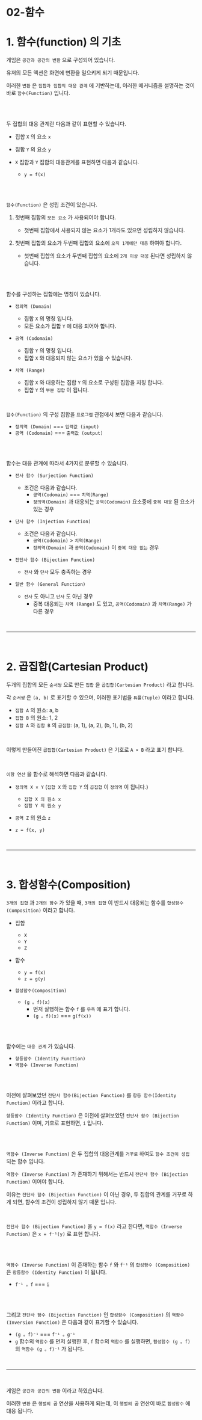 # 02-함수

# 1. 함수(function) 의 기초

게임은 `공간과 공간의 변환` 으로 구성되어 있습니다.

유저의 모든 액션은 화면에 변환을 일으키게 되기 때문입니다.

이러한 `변환` 은 `집합과 집합의 대응 관계` 에 기반하는데, 이러한 메커니즘을 설명하는 것이 바로 `함수(Function)` 입니다.


<br /><br />


두 집합의 대응 관계란 다음과 같이 표현할 수 있습니다.

* 집합 `X` 의 요소 `x`

* 집합 `Y` 의 요소 `y`

* `X` 집합과 `Y` 집합의 대응관계를 표현하면 다음과 같습니다.
  * `y = f(x)`


<br /><br />


`함수(Function)` 은 성립 조건이 있습니다.

1. 첫번째 집합의 `모든 요소` 가 사용되어야 합니다.
   * 첫번째 집합에서 사용되지 않는 요소가 1개라도 있으면 성립하지 않습니다.

2. 첫번째 집합의 요소가 두번째 집합의 요소에 `오직 1개에만 대응` 하여야 합니다.
   * 첫번째 집합의 요소가 두번째 집합의 요소에 `2개 이상 대응` 된다면 성립하지 않습니다.


<br /><br />


함수를 구성하는 집합에는 명칭이 있습니다.

* `정의역 (Domain)`
  * 집합 `X` 의 명칭 입니다.
  * 모든 요소가 집합 `Y` 에 대응 되어야 합니다.

* `공역 (Codomain)`
  * 집합 `Y` 의 명칭 입니다.
  * 집합 `X` 와 대응되지 않는 요소가 있을 수 있습니다.

* `치역 (Range)`
  * 집합 `X` 와 대응하는 집합 `Y` 의 요소로 구성된 집합을 지칭 합니다.
  * 집합 `Y` 의 `부분 집합` 이 됩니다.

<br />

`함수(Function)` 의 구성 집합을 `프로그램` 관점에서 보면 다음과 같습니다.

* `정의역 (Domain)` === `입력값 (input)`
* `공역 (Codomain)` === `출력값 (output)`


<br /><br />


함수는 대응 관계에 따라서 4가지로 분류할 수 있습니다.

* `전사 함수 (Surjection Function)`
  * 조건은 다음과 같습니다.
    * `공역(Codomain)` === `치역(Range)`
    * `정의역(Domain)` 과 대응되는 `공역(Codomain)` 요소중에 `중복 대응` 된 요소가 있는 경우

* `단사 함수 (Injection Function)`
  * 조건은 다음과 같습니다.
    * `공역(Codomain)` > `치역(Range)`
    * `정의역(Domain)` 과 `공역(Codomain)` 이 `중복 대응 없는` 경우

* `전단사 함수 (Bijection Function)`
  * `전사` 와 `단사` 모두 충족하는 경우

* `일반 함수 (General Function)`
  * `전사` 도 아니고 `단사` 도 아닌 경우
    * 중복 대응되는 `치역 (Range)` 도 있고, `공역(Codomain)` 과 `치역(Range)` 가 다른 경우



<br /><hr /><br />



# 2. 곱집합(Cartesian Product)

두개의 집합의 모든 `순서쌍` 으로 만든 `집합` 을 `곱집합(Cartesian Product)` 라고 합니다.

각 `순서쌍` 은 `(a, b)` 로 표기할 수 있으며, 이러한 표기법을 `튜플(Tuple)` 이라고 합니다.

* `집합 A` 의 원소: a, b
* `집합 B` 의 원소: 1, 2
* `집합 A` 와 `집합 B` 의 `곱집합`: (a, 1), (a, 2), (b, 1), (b, 2)

<br />

이렇게 만들어진 `곱집합(Cartesian Product)` 은 기호로 `A × B` 라고 표기 합니다.

<br />

`이항 연산` 을 함수로 해석하면 다음과 같습니다.

* `정의역 X × Y` (`집합 X` 와 `집합 Y` 의 `곱집합` 이 `정의역` 이 됩니다.)
  * `집합 X 의 원소 x`
  * `집합 Y 의 원소 y`

* `공역 Z` 의 원소 `z`

* `z = f(x, y)`



<br /><hr /><br />



# 3. 합성함수(Composition)

`3개의 집합` 과 `2개의 함수` 가 있을 때, `3개의 집합` 이 반드시 대응되는 함수를 `합성함수(Composition)` 이라고 합니다.

* 집합
  * `X`
  * `Y`
  * `Z`

* 함수
  * `y = f(x)`
  * `z = g(y)`

* `합성함수(Composition)`
  * `(g 。f)(x)`
    * 먼저 실행하는 함수 `f` 를 `우측` 에 표기 합니다.
    * `(g 。f)(x)` === `g(f(x))`


<br /><br />


함수에는 `대응 관계` 가 있습니다.

* `항등함수 (Identity Function)`
* `역함수 (Inverse Function)`


<br /><br />


이전에 살펴보았던 `전단사 함수(Bijection Function)` 를 `항등 함수(Identity Function)` 이라고 합니다.

`항등함수 (Identity Function)` 은 이전에 살펴보았던 `전단사 함수 (Bijection Function)` 이며, 기호로 표현하면, `i` 입니다.


<br /><br />


`역함수 (Inverse Function)` 은 두 집합의 대응관계를 `거꾸로` 하여도 `함수 조건이 성립` 되는 함수 입니다.

`역함수 (Inverse Function)` 가 존재하기 위해서는 반드시 `전단사 함수 (Bijection Function)` 이어야 합니다.

이유는 `전단사 함수 (Bijection Function)` 이 아닌 경우, 두 집합의 관계를 거꾸로 하게 되면, 함수의 조건이 성립하지 않기 때문 입니다.

<br />

`전단사 함수 (Bijection Function)` 을 `y = f(x)` 라고 한다면, `역함수 (Inverse Function)` 은 `x = f⁻¹(y)` 로 표현 합니다.


<br /><br />


`역함수 (Inverse Function)` 이 존재하는 함수 `f` 와 `f⁻¹` 의 `합성함수 (Composition)` 은 `항등함수 (Identity Function)` 이 됩니다.

* `f⁻¹ 。f` === `i`


<br /><br />


그리고 `전단사 함수 (Bijection Function)` 인 `합성함수 (Composition)` 의 `역함수 (Inversion Function)` 은 다음과 같이 표기할 수 있습니다.

* `(g 。f)⁻¹` === `f⁻¹ 。g⁻¹`
* `g` 함수의 `역함수` 를 먼저 실행한 후, `f` 함수의 `역함수` 를 실행하면, `합성함수 (g 。f)` 의 `역함수 (g 。f)⁻¹` 가 됩니다.



<br /><hr /><br />



게임은 `공간과 공간의 변환` 이라고 하였습니다.

이러한 `변환` 은 `행렬의 곱` 연산을 사용하게 되는데, 이 `행렬의 곱` 연산이 바로 `합성함수` 에 대응 됩니다.
